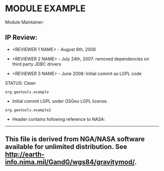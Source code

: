 # MODULE EXAMPLE

Module Maintainer: <YOUR NAME>

## IP Review:

 - <REVIEWER 1 NAME> - August 6th, 2006

 - <REVIEWER 2 NAME> - July 24th, 2007: removed dependencies on third party JDBC drivers

 - <REVIEWER 3 NAME> - June 2008: Initial commit as LGPL code

STATUS: Clean

```
org.geotools.example
```

 - Initial commit LGPL under OSGeo LGPL license.

```
org.geotools.example2
```

 - Header contains following reference to NASA:

---------------------------------------------------------------------------------
This file is derived from NGA/NASA software available for unlimited distribution.
See http://earth-info.nima.mil/GandG/wgs84/gravitymod/.
---------------------------------------------------------------------------------
